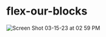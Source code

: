 # flex-our-blocks
![Screen Shot 03-15-23 at 02 59 PM](https://user-images.githubusercontent.com/3020032/225428626-3216581b-a1d2-4974-92f9-e9464dfb57fa.PNG)
